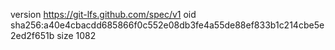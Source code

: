 version https://git-lfs.github.com/spec/v1
oid sha256:a40e4cbacdd685866f0c552e08db3fe4a55de88ef833b1c214cbe5e2ed2f651b
size 1082
